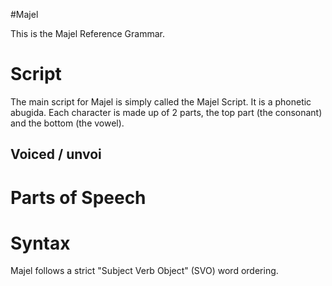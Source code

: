 #Majel

This is the Majel Reference Grammar.
# Script
The main script for Majel is simply called the Majel Script. It is a phonetic abugida. Each character is made up of 2 parts, the top part (the consonant) and the bottom (the vowel). 
## Voiced / unvoi
# Parts of Speech
# Syntax
Majel follows a strict "Subject Verb Object" (SVO) word ordering.